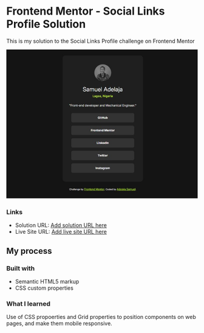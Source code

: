 # Frontend Mentor - Social Links Profile Solution

This is my solution to the Social Links Profile challenge on Frontend Mentor


![](./solution.jpg)

### Links

- Solution URL: [Add solution URL here](https://github.com/samuel-faith/social-links-profile-main)
- Live Site URL: [Add live site URL here](https://samuel-faith.github.io/social-links-profile-main//)

## My process

### Built with

- Semantic HTML5 markup
- CSS custom properties

### What I learned

Use of CSS propoerties and Grid properties to position components on web pages, and make them mobile responsive.
